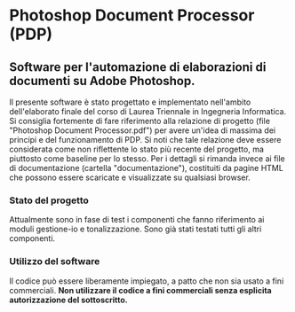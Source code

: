 # Photoshop Document Processor (PDP)
## Software per l'automazione di elaborazioni di documenti su Adobe Photoshop.

Il presente software è stato progettato e implementato nell'ambito dell'elaborato finale del corso di Laurea Triennale in Ingegneria Informatica. 
Si consiglia fortemente di fare riferimento alla relazione di progetto (file "Photoshop Document Processor.pdf") per avere un'idea di massima dei principi e del funzionamento di PDP. Si noti che tale relazione deve essere considerata come non riflettente lo stato più recente del progetto, ma piuttosto come baseline per lo stesso. Per i dettagli si rimanda invece ai file di documentazione (cartella "documentazione"), costituiti da pagine HTML che possono essere scaricate e visualizzate su qualsiasi browser.

### Stato del progetto
Attualmente sono in fase di test i componenti che fanno riferimento ai moduli gestione-io e tonalizzazione. Sono già stati testati tutti gli altri componenti.

### Utilizzo del software
Il codice può essere liberamente impiegato, a patto che non sia usato a fini commerciali. **Non utilizzare il codice a fini commerciali senza esplicita autorizzazione del sottoscritto.**


